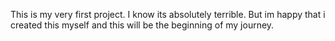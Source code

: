 This is my very first project.
I know its absolutely terrible.
But im happy that i created this myself and this will be the beginning of my journey.
